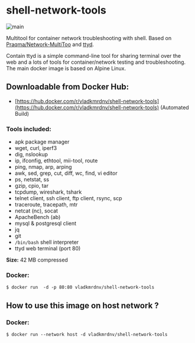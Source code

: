 # shell-network-tools
![main](https://github.com/v-kamerdinerov/shell-network-tools/workflows/main/badge.svg)

Multitool for container network troubleshooting with shell.
Based on [Praqma/Network-MultiToo](https://github.com/Praqma/Network-MultiTool) and [ttyd](https://github.com/tsl0922/ttyd).

Contain ttyd is a simple command-line tool for sharing terminal over the web and a lots of tools for  container/network testing and troubleshooting. The main docker image is based on Alpine Linux.



## Downloadable from Docker Hub: 
* [https://hub.docker.com/r/vladkmrdnv/shell-network-tools](https://hub.docker.com/r/vladkmrdnv/shell-network-tools)  (Automated Build)




### Tools included:
* apk package manager
* wget, curl, iperf3
* dig, nslookup
* ip, ifconfig, ethtool, mii-tool, route
* ping, nmap, arp, arping
* awk, sed, grep, cut, diff, wc, find, vi editor
* ps, netstat, ss
* gzip, cpio, tar
* tcpdump, wireshark, tshark
* telnet client, ssh client, ftp client, rsync, scp
* traceroute, tracepath, mtr
* netcat (nc), socat
* ApacheBench (ab)
* mysql & postgresql client
* jq
* git
* `/bin/bash` shell interpreter
* ttyd web terminal (port 80)

**Size:** 42 MB compressed

### Docker:
```
$ docker run  -d -p 80:80 vladkmrdnv/shell-network-tools
```

## How to use this image on **host network** ?

### Docker:
```
$ docker run --network host -d vladkmrdnv/shell-network-tools
```
